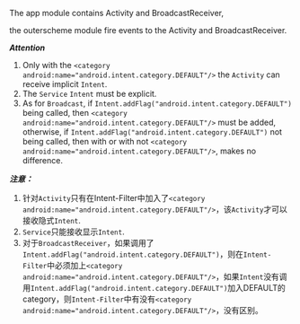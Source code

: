 The app module contains Activity and BroadcastReceiver,

the outerscheme module fire events to the Activity and BroadcastReceiver.

***Attention***

1. Only with the `<category android:name="android.intent.category.DEFAULT"/>` the `Activity` can receive implicit `Intent`.
2. The `Service` `Intent` must be explicit.
3. As for `Broadcast`, if `Intent.addFlag("android.intent.category.DEFAULT")` being called, then `<category android:name="android.intent.category.DEFAULT"/>` must be added, otherwise, if `Intent.addFlag("android.intent.category.DEFAULT")` not being called, then with or with not `<category android:name="android.intent.category.DEFAULT"/>`, makes no difference.


***注意：***

1. 针对`Activity`只有在Intent-Filter中加入了`<category android:name="android.intent.category.DEFAULT"/>`，该`Activity`才可以接收隐式`Intent`.
2. `Service`只能接收显示`Intent`.
3. 对于`BroadcastReceiver`，如果调用了`Intent.addFlag("android.intent.category.DEFAULT")`，则在`Intent-Filter`中必须加上`<category android:name="android.intent.category.DEFAULT"/>`，如果`Intent`没有调用`Intent.addFlag("android.intent.category.DEFAULT")`加入DEFAULT的category，则`Intent-Filter`中有没有`<category android:name="android.intent.category.DEFAULT"/>`，没有区别。
